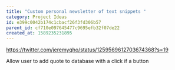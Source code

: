 ```yaml
---
title: "Custom personal newsletter of text snippets "
category: Project Ideas
id: e399c0042b174c1cbacf26f3fd306b57
parent_id: cf710e097645477c9695efb32f07de22
created_at: 1589235231895
---
```


https://twitter.com/jeremyqho/status/1259569612703674368?s=19

Allow user to add quote to database with a click if a button 
    
